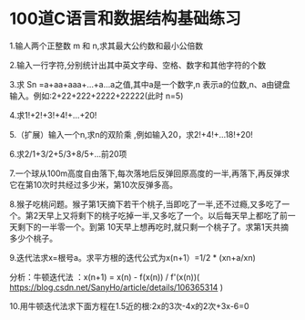 # 100道C语言和数据结构基础练习
1.输人两个正整数 m 和 n,求其最大公约数和最小公倍数

2.输入一行字符,分别统计出其中英文字母、空格、数字和其他字符的个数

3.求 Sn =a+aa+aaa+…+a…a之值,其中a是一个数字,n 表示a的位数,n、a由键盘输入。例如:2+22+222+2222+22222(此时 n=5)

4.求1!+2!+3!+4!+…+20!

5.（扩展）输入一个n,求n的双阶乘 ,例如输入20，求2!+4!+…18!+20!

6.求2/1+3/2+5/3+8/5+...前20项 

7.一个球从100m高度自由落下,每次落地后反弹回原高度的一半,再落下,再反弹求它在第10次时共经过多少米，第10次反弹多高。

8.猴子吃桃问题。猴子第1天摘下若干个桃子,当即吃了一半,还不过瘾,又多吃了一个。第2天早上又将剩下的桃子吃掉一半,又多吃了一个。以后每天早上都吃了前一天剩下的一半零一个。到第 10天早上想再吃时,就只剩一个桃子了。求第1天共摘多少个桃子。

9.迭代法求x=根号a。求平方根的迭代公式为x(n+1）=1/2 * (xn+a/xn)

  分析：牛顿迭代法 ：x(n+1) = x(n) - f(x(n)) / f'(x(n))( https://blog.csdn.net/SanyHo/article/details/106365314 )

10.用牛顿迭代法求下面方程在1.5近的根:2x的3次-4x的2次+3x-6=0



